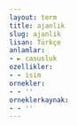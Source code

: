 ```yaml
---
layout: term
title: ajanlık
slug: ajanlik
lisan: Türkçe
anlamlar:
- ► casusluk
ozellikler:
- - isim
ornekler:
- - ''
orneklerkaynak:
- - ''
---
```


